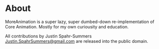 # About
MoreAnimation is a super lazy, super dumbed-down re-implementation of Core Animation. Mostly for my own curiousity and education.

All contributions by Justin Spahr-Summers <Justin.SpahrSummers@gmail.com> are released into the public domain.
